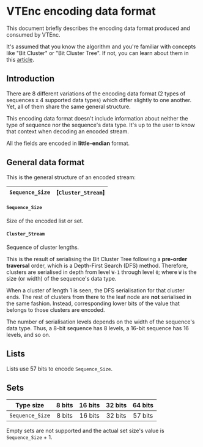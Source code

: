 # VTEnc encoding data format

This document briefly describes the encoding data format produced and consumed by VTEnc.

It's assumed that you know the algorithm and you're familiar with concepts like "Bit Cluster" or "Bit Cluster Tree". If not, you can learn about them in this [article](https://vteromero.github.io/2019/07/28/vtenc.html).

## Introduction

There are 8 different variations of the encoding data format (2 types of sequences x 4 supported data types) which differ slightly to one another. Yet, all of them share the same general structure.

This encoding data format doesn't include information about neither the type of sequence nor the sequence's data type. It's up to the user to know that context when decoding an encoded stream.

All the fields are encoded in **little-endian** format.

## General data format

This is the general structure of an encoded stream:

|`Sequence_Size`|[`Cluster_Stream`]|
|:-------------:|:-----------------:|

#### `Sequence_Size`

Size of the encoded list or set.

#### `Cluster_Stream`

Sequence of cluster lengths.

This is the result of serialising the Bit Cluster Tree following a **pre-order traversal** order, which is a Depth-First Search (DFS) method. Therefore, clusters are serialised in depth from level `W-1` through level `0`; where `W` is the size (or width) of the sequence's data type.

When a cluster of length 1 is seen, the DFS serialisation for that cluster ends. The rest of clusters from there to the leaf node are **not** serialised in the same fashion. Instead, corresponding lower bits of the value that belongs to those clusters are encoded.

The number of serialisation levels depends on the width of the sequence's data type. Thus, a 8-bit sequence has 8 levels, a 16-bit sequence has 16 levels, and so on.

## Lists

Lists use 57 bits to encode `Sequence_Size`.

## Sets

| Type size     | 8 bits | 16 bits | 32 bits | 64 bits |
|:-------------:|:------:|:-------:|:-------:|:-------:|
|`Sequence_Size`| 8 bits | 16 bits | 32 bits | 57 bits |

Empty sets are not supported and the actual set size's value is `Sequence_Size` + 1.
